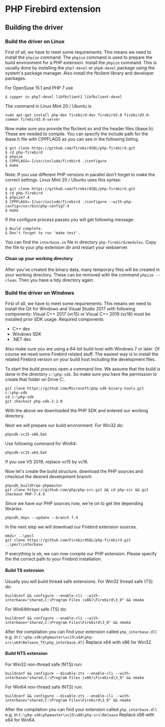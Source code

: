 # PHP Firebird extension

## Building the driver

### Build the driver on Linux
First of all, we have to meet some requirements. This means we need to install the `phpize` command. The `phpize` command is used to prepare the build environment for a PHP extension.
Install the `phpize` command. This is usually done by installing the `php7-devel` or `php8-devel` package using the system's package manager. Also install the fbclient library and developer packages.

For OpenSuse 15.1 and PHP 7 use
```
$ zypper in php7-devel libfbclient2 libfbclient-devel
```

The command in Linux Mint 20 / Ubuntu is
```
sudo apt-get install php-dev firebird-dev firebird3.0 firebird3.0-common firebird3.0-server
```

Now make sure you provide the fbclient.so and the header files (ibase.h). These are needed to compile. You can specify the include path for the ibase.h file with CPPFLAGS as you can see in the following listing.
```
$ git clone https://github.com/FirebirdSQL/php-firebird.git
$ cd php-firebird
$ phpize
$ CPPFLAGS=-I/usr/include/firebird ./configure
$ make
```

Note: If you use different PHP versions in parallel don't forget to make the correct settings. Linux Mint 20 / Ubuntu uses this syntax:
```
$ git clone https://github.com/FirebirdSQL/php-firebird.git
$ cd php-firebird
$ phpize7.4
$ CPPFLAGS=-I/usr/include/firebird ./configure --with-php-config=/usr/bin/php-config7.4
$ make
```

If the configure process passes you will get following message:
```
$ Build complete.
$ Don't forget to run 'make test'.
```
You can find the `interbase.so` file in directory `php-firebird/modules`. Copy the file to your php extension dir and restart your webserver.

#### Clean up your working directory
After you've created the binary data, many temporary files will be created in your working directory. These can be removed with the command `phpize --clean`. Then you have a tidy directory again.

### Build the driver on Windows
First of all, we have to meet some requirements. This means we need to install the Git for Windows and Visual Studio 2017 with following components:
Visual C++ 2017 (vc15) or Visual C++ 2019 (vc16) must be installed prior SDK usage. Required components
- C++ dev
- Windows SDK
- .NET dev

Also make sure you are using a 64-bit build host with Windows 7 or later.
Of course we need some Firebird related stuff. The easiest way is to install the related Firebird version on your build host including the development files.

To start the build process open a command line. We assume that the build is done in the directory `c:\php-sdk`. So make sure you have the permission to create that folder on Drive C:.
```
git clone https://github.com/Microsoft/php-sdk-binary-tools.git c:\php-sdk
cd c:\php-sdk
git checkout php-sdk-2.2.0
```
With the above we downloaded the PHP SDK and entered our working directory. 

Next we will prepare our build environment.
For Win32 do:
```
phpsdk-vc15-x86.bat
```
Use following command for Win64:
```
phpsdk-vc15-x64.bat
```
If you use VS 2019, replace vc15 by vc16.

Now let's create the build structure, download the PHP sources and checkout the desired development branch:
```
phpsdk_buildtree phpmaster
git clone https://github.com/php/php-src.git && cd php-src && git checkout PHP-7.4.0
```

Since we have our PHP sources now, we're on to get the depending libraries.
```
phpsdk_deps --update --branch 7.4
```

In the next step we will download our Firebird extension sources.
```
mkdir ..\pecl
git clone https://github.com/FirebirdSQL/php-firebird.git ..\pecl\interbase
```

If everything is ok, we can now compile our PHP extension. Please specify the the correct path to your Firebird installation.

#### Build TS extension
Usually you will build thread safe extensions.
For Win32 thread safe (TS) do:
```
buildconf && configure --enable-cli --with-interbase="shared,C:\Program Files (x86)\Firebird\3_0" && nmake
```
For Win64thread safe (TS) do:
```
buildconf && configure --enable-cli --with-interbase="shared,C:\Program Files\Firebird\3_0" && nmake
```
After the compilation you can find your extension called `php_interbase.dll` e.g. in `C:\php-sdk\phpmaster\vc15\x64\php-src\x64\Release_TS\php_interbase.dll`
Replace x64 with x86 for Win32.

#### Build NTS extension
For Win32 non-thread safe (NTS) run:
```
buildconf && configure --disable-zts --enable-cli --with-interbase="shared,C:\Program Files (x86)\Firebird\3_0" && nmake
```
For Win64 non-thread safe (NTS) run:
```
buildconf && configure --disable-zts --enable-cli --with-interbase="shared,C:\Program Files\Firebird\3_0" && nmake
```
After the compilation you can find your extension called `php_interbase.dll` e.g. in `C:\php-sdk\phpmaster\vc15\x86\php-src\Release`
Replace x86 with x64 for Win64.





